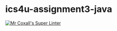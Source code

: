 # ics4u-assignment3-java
[![Mr Coxall's Super Linter](https://github.com/dbcalitis/ics4u-assignment3-typescript/workflows/Mr%20Coxall's%20Super%20Linter/badge.svg)](https://github.com/dbcalitis/ics4u-assignment3-typescript/actions/)
